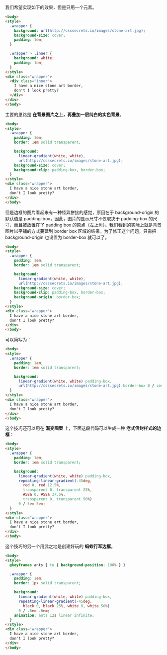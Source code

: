 我们希望实现如下的效果，但是只用一个元素。

```html 
<body>
<style> 
  .wrapper {
    background: url(http://csssecrets.io/images/stone-art.jpg);
    background-size: cover;
    padding: 1em;
  }

  .wrapper > .inner {
    background: white;
    padding: 1em;
  }
</style>  
<div class="wrapper">
  <div class="inner">
    I have a nice stone art border,
    don't I look pretty?
  </div>
</div>
</body>
```

主要的思路是 **在背景图片之上，再叠加一层纯白的实色背景**。

```html 
<body>
<style> 
  .wrapper {
    padding: 1em;
    border: 1em solid transparent;

    background: 
      linear-gradient(white, white),
      url(http://csssecrets.io/images/stone-art.jpg);
    background-size: cover;
    background-clip: padding-box, border-box;
  }
</style>  
<div class="wrapper">
  I have a nice stone art border,
  don't I look pretty?
</div>
</body>
```

但是边框的图片看起来有一种怪异拼接的感觉，原因在于 background-origin 的默认值是 padding-box，因此，图片的显示尺寸不仅取决于 padding-box 的尺寸，而且被放置在了 padding box 的原点（左上角）。我们看到的实际上就是背景图片以平铺的方式蔓延到 border box 区域的结果。为了修正这个问题，只需把 background-origin 也设置为 border-box 就可以了。

```html 
<body>
<style> 
  .wrapper {
    padding: 1em;
    border: 1em solid transparent;

    background: 
      linear-gradient(white, white),
      url(http://csssecrets.io/images/stone-art.jpg);
    background-size: cover;
    background-clip: padding-box, border-box;
    background-origin: border-box;
  }
</style>  
<div class="wrapper">
  I have a nice stone art border,
  don't I look pretty?
</div>
</body>
```

可以简写为：

```html 
<body>
<style> 
  .wrapper {
    padding: 1em;
    border: 1em solid transparent;

    background: 
      linear-gradient(white, white) padding-box,
      url(http://csssecrets.io/images/stone-art.jpg) border-box 0 / cover;
  }
</style>  
<div class="wrapper">
  I have a nice stone art border,
  don't I look pretty?
</div>
</body>
```

这个技巧还可以用在 **渐变图案** 上，下面这段代码可以生成一种 **老式信封样式的边框**：

```html 
<body>
<style> 
  .wrapper {
    padding: 1em;
    border: 1em solid transparent;

    background: 
      linear-gradient(white, white) padding-box,
      repeating-linear-gradient(-45deg,
        red 0, red 12.5%,
        transparent 0, transparent 25%,
        #58a 0, #58a 37.5%,
        transparent 0, transparent 50%)
      0 / 5em 5em;
  }
</style>  
<div class="wrapper">
  I have a nice stone art border,
  don't I look pretty?
</div>
</body>
```

这个技巧的另一个用武之地是创建好玩的 **蚂蚁行军边框**。

```html 
<body>
<style> 
  @keyframes ants { to { background-position: 100% } }

  .wrapper {
    padding: 1em;
    border: 1px solid transparent;

    background: 
      linear-gradient(white, white) padding-box,
      repeating-linear-gradient(-45deg,
        black 0, black 25%, white 0, white 50%) 
      0 / .6em .6em;
    animation: ants 12s linear infinite;
  }
</style>  
<div class="wrapper">
  I have a nice stone art border,
  don't I look pretty?
</div>
</body>
```


